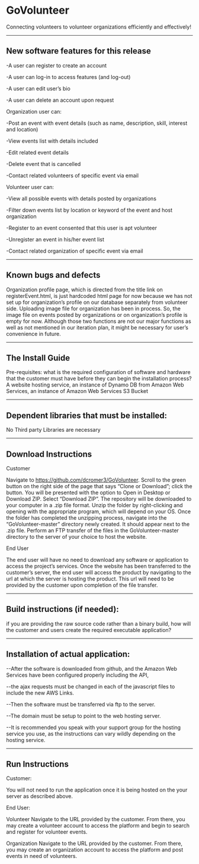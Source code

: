 # GoVolunteer
Connecting volunteers to volunteer organizations efficiently and effectively!

-----------------------------------------------------------------------------------------------------------------------------
New software features for this release
-----------------------------------------------------------------------------------------------------------------------------

-A user can register to create an account


-A user can log-in to access features (and log-out)


-A user can edit user’s bio


-A user can delete an account upon request


Organization user can:


-Post an event with event details (such as name, description, skill, interest and location)


-View events list with details included


-Edit related event details


-Delete event that is cancelled


-Contact related volunteers of specific event via email


Volunteer user can:


-View all possible events with details posted by organizations


-Filter down events list by location or keyword of the event and host organization


-Register to an event consented that this user is apt volunteer


-Unregister an event in his/her event list


-Contact related organization of specific event via email


-----------------------------------------------------------------------------------------------------------------------------
Known bugs and defects 
-----------------------------------------------------------------------------------------------------------------------------
Organization profile page, which is directed from the title link on registerEvent.html, is just hardcoded html page for now because we has not set up for organization’s profile on our database separately from volunteer side. 
Uploading image file for organization has been in process. So, the image file on events posted by organizations or on organization’s profile is empty for now. 
	Although those two functions are not our major functions as well as not mentioned in our iteration plan, it might be necessary for user’s convenience in future.  
	
	
-----------------------------------------------------------------------------------------------------------------------------
The Install Guide
-----------------------------------------------------------------------------------------------------------------------------
 Pre-requisites: what is the required configuration of software and hardware that the customer must have before they can begin the installation process?
A website hosting service, an instance of Dynamo DB from Amazon Web Services, an instance of Amazon Web Services S3 Bucket

-----------------------------------------------------------------------------------------------------------------------------
Dependent libraries that must be installed: 
-----------------------------------------------------------------------------------------------------------------------------
No Third party Libraries are necessary


-----------------------------------------------------------------------------------------------------------------------------
Download Instructions
-----------------------------------------------------------------------------------------------------------------------------
Customer

Navigate to https://github.com/dcromer3/GoVolunteer. Scroll to the green button on the right side of the page that says “Clone or Download”; click the button. You will be presented with the option to Open in Desktop or Download ZIP. Select “Download ZIP”. The repository will be downloaded to your computer in a .zip file format. Unzip the folder by right-clicking and opening with the appropriate program, which will depend on your OS. Once the folder has completed the unzipping process, navigate into the “GoVolunteer-master” directory newly created. It should appear next to the .zip file. Perform an FTP transfer of the files in the GoVolunteer-master directory to the server of your choice to host the website.

End User

The end user will have no need to download any software or application to access the project’s services. Once the website has been transferred to the customer’s server, the end user will access the product by navigating to the url at which the server is hosting the product. This url will need to be provided by the customer upon completion of the file transfer.

-----------------------------------------------------------------------------------------------------------------------------
Build instructions (if needed): 
-----------------------------------------------------------------------------------------------------------------------------
if you are providing the raw source code rather than a binary build, how will the customer and users create the required executable application? 

-----------------------------------------------------------------------------------------------------------------------------
Installation of actual application: 
-----------------------------------------------------------------------------------------------------------------------------
--After the software is downloaded from github, and the Amazon Web Services have been configured properly including the API, 

--the ajax requests must be changed in each of the javascript files to include the new AWS Links. 

--Then the software must be transferred via ftp to the server. 

--The domain must be setup to point to the web hosting server. 

--It is recommended you speak with your support group for the hosting service you use, as the instructions can vary wildly depending on the hosting service.

-----------------------------------------------------------------------------------------------------------------------------
Run Instructions
-----------------------------------------------------------------------------------------------------------------------------
Customer:

You will not need to run the application once it is being hosted on the your server as described above. 

End User:

Volunteer
Navigate to the URL provided by the customer. From there, you may create a volunteer account to access the platform and begin to search and register for volunteer events.

Organization
Navigate to the URL provided by the customer. From there, you may create an organization account to access the platform and post events in need of volunteers.
